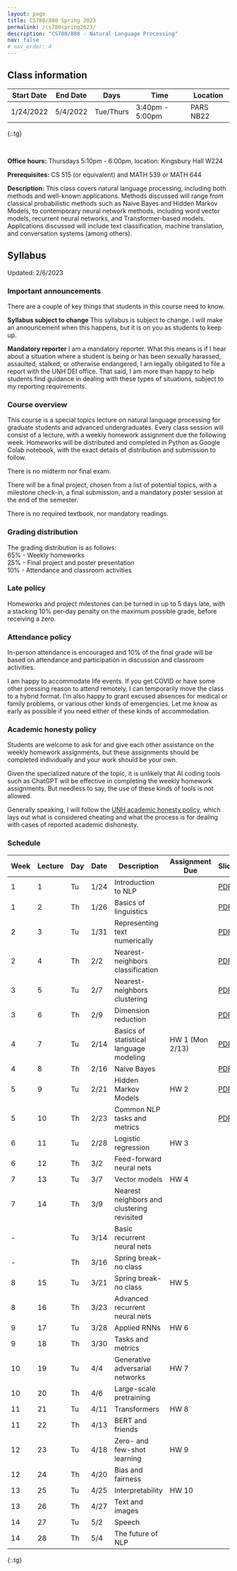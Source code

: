 ```yaml
---
layout: page
title: CS780/880 Spring 2023
permalink: /cs780spring2023/
description: "CS780/880 - Natural Language Processing"
nav: false
# nav_order: 4
---
```

<style type="text/css">
.tg  {border-collapse:collapse;border-spacing:0;}
.tg td{border-color:black;border-style:solid;border-width:1px;font-family:Arial, sans-serif;font-size:14px;
  overflow:hidden;padding:10px 5px;word-break:normal;}
.tg th{border-color:black;border-style:solid;border-width:1px;font-family:Arial, sans-serif;font-size:14px;
  font-weight:normal;overflow:hidden;padding:10px 5px;word-break:normal;}
.tg .tg-0pky{border-color:inherit;text-align:left;vertical-align:top}
</style>

## Class information


| Start Date | End Date | Days      | Time            | Location  |
|------------|----------|-----------|-----------------|-----------|
| 1/24/2022  | 5/4/2022 | Tue/Thurs | 3:40pm - 5:00pm | PARS NB22 |
{:.tg}


<br/>

**Office hours:** Thursdays 5:10pm - 6:00pm, location: Kingsbury Hall W224

**Prerequisites:** CS 515 (or equivalent) and MATH 539 or MATH 644

**Description:** This class covers natural language processing, including both methods and well-known applications. Methods discussed will range from classical probabilistic methods such as Naive Bayes and Hidden Markov Models, to contemporary neural network methods, including word vector models, recurrent neural networks, and Transformer-based models. Applications discussed will include text classification, machine translation, and conversation systems (among others).

## Syllabus


Updated: 2/6/2023

### Important announcements
There are a couple of key things that students in this course need to know.

**Syllabus subject to change**
This syllabus is subject to change. I will make an announcement when this happens, but it is on you as students to keep up. 

**Mandatory reporter**
I am a mandatory reporter. What this means is if I hear about a situation where a student is being or has been sexually harassed, assaulted, stalked, or otherwise endangered, I am legally obligated to file a report with the UNH DEI office. That said, I am more than happy to help students find guidance in dealing with these types of situations, subject to my reporting requirements.

### Course overview

This course is a special topics lecture on natural language processing for graduate students and advanced undergraduates. Every class session will consist of a lecture, with a weekly homework assignment due the following week. Homeworks will be distributed and completed in Python as Google Colab notebook, with the exact details of distribution and submission to follow. 

There is no midterm nor final exam. 

There will be a final project, chosen from a list of potential topics, with a milestone check-in, a final submission, and a mandatory poster session at the end of the semester. 

There is no required textbook, nor mandatory readings. 

### Grading distribution

The grading distribution is as follows:
<br/>65% - Weekly homeworks
<br/>25% - Final project and poster presentation
<br/>10% - Attendance and classroom activities

### Late policy

Homeworks and project milestones can be turned in up to 5 days late, with a stacking 10% per-day penalty on the maximum possible grade, before receiving a zero. 

### Attendance policy
In-person attendance is encouraged and 10% of the final grade will be based on attendance and participation in discussion and classroom activities.

I am happy to accommodate life events. If you get COVID or have some other pressing reason to attend remotely, I can temporarily move the class to a hybrid format. I’m also happy to grant excused absences for medical or family problems, or various other kinds of emergencies. Let me know as early as possible if you need either of these kinds of accommodation. 

### Academic honesty policy

Students are welcome to ask for and give each other assistance on the weekly homework assignments, but these assignments should be completed individually and your work should be your own. 

Given the specialized nature of the topic, it is unlikely that AI coding tools such as ChatGPT will be effective in completing the weekly homework assignments. But needless to say, the use of these kinds of tools is not allowed. 

Generally speaking, I will follow the [UNH academic honesty policy](https://catalog.unh.edu/graduate/academic-regulations-degree-requirements/academic-honesty/), which lays out what is considered cheating and what the process is for dealing with cases of reported academic dishonesty.

### Schedule

| Week 	 | Lecture 	 | Day 	 | Date 	 | Description                                	         | Assignment Due 	 | Slides                                                                                                                    | Notebook                                                                                            |
|--------|-----------|-------|--------|------------------------------------------------------|------------------|---------------------------------------------------------------------------------------------------------------------------|-----------------------------------------------------------------------------------------------------|
| 1    	 | 1       	 | Tu  	 | 1/24 	 | Introduction to NLP                        	         | 	                | [PDF](https://shcarton.github.io/assets/course_material/cs780spring2023/lectures/lec_1_intro_to_NLP.pdf)                  |                                                                                                     |
| 1    	 | 2       	 | Th  	 | 1/26 	 | Basics of linguistics                      	         | 	                | [PDF](https://shcarton.github.io/assets/course_material/cs780spring2023/lectures/lec_2_overview_of_linguistics.pdf)       |                                                                                                     |
| 2    	 | 3       	 | Tu  	 | 1/31 	 | Representing text numerically              	         | 	                | [PDF](https://shcarton.github.io/assets/course_material/cs780spring2023/lectures/lec_3_numerically_representing_text.pdf) | [Drive link](https://colab.research.google.com/drive/1O8GKZdemXfP8HgeJtO36VnEMGQV4mnyI?usp=sharing) |
| 2    	 | 4       	 | Th  	 | 2/2  	 | Nearest-neighbors classification           	         | 	                | [PDF](https://shcarton.github.io/assets/course_material/cs780spring2023/lectures/lec_4_supervised_learning_nns.pdf)       | [Drive link](https://colab.research.google.com/drive/1Et76oSgqHNmZ4Efo_xGlU98BuIaPn-nF?usp=sharing) |
| 3    	 | 5       	 | Tu  	 | 2/7  	 | Nearest-neighbors clustering   	                     | 	                | [PDF](https://shcarton.github.io/assets/course_material/cs780spring2023/lectures/lec_5_clustering.pdf)                    | [Drive link](https://colab.research.google.com/drive/10ebGWX-XfIuN3vNFtzmQvEpsyeWm0NuX?usp=sharing) |
| 3    	 | 6       	 | Th  	 | 2/9  	 | Dimension reduction    	                             | 	                | [PDF](https://shcarton.github.io/assets/course_material/cs780spring2023/lectures/lec_6_dimension_reduction.pdf)           | [Drive link](https://colab.research.google.com/drive/1v5JLq-5-aqUmO0yInjoAhQ3CuIToPSzB?usp=sharing) |
| 4    	 | 7       	 | Tu  	 | 2/14 	 | Basics of statistical language modeling    	         | HW 1 (Mon 2/13)  | [PDF](https://shcarton.github.io/assets/course_material/cs780spring2023/lectures/lec_7_stat_lang_modeling.pdf)            | [Drive link](https://colab.research.google.com/drive/16ZkUP6JbkNsmrFqqrv9DODj4PDxak01L?usp=sharing)                                                                                                    |
| 4    	 | 8       	 | Th  	 | 2/16 	 | Naive Bayes                                	         | 	              	 | [PDF](https://shcarton.github.io/assets/course_material/cs780spring2023/lectures/lec_8_naive_bayes.pdf)                   | [Drive link](https://colab.research.google.com/drive/17lEk-r8-BjblCnEm5noW4L3x8UsgoPpN?usp=sharing)                                                                                                    |
| 5    	 | 9       	 | Tu  	 | 2/21 	 | Hidden Markov Models                       	         | HW 2             | [PDF](https://shcarton.github.io/assets/course_material/cs780spring2023/lectures/lec_9_hidden_markov_models.pdf)          |                                                                                                     |
| 5    	 | 10      	 | Th  	 | 2/23 	 | Common NLP tasks and metrics               	         | 	              	 | [PDF](https://shcarton.github.io/assets/course_material/cs780spring2023/lectures/lec_10_tasks_and_metrics.pdf)            |                                                                                                     |
| 6    	 | 11      	 | Tu  	 | 2/28 	 | Logistic regression                        	         | HW 3             |                                                                                                                           |                                                                                                     |
| 6    	 | 12      	 | Th  	 | 3/2  	 | Feed-forward neural nets                   	         | 	              	 |                                                                                                                           |                                                                                                     |
| 7    	 | 13      	 | Tu  	 | 3/7  	 | Vector models                              	         | HW 4             |                                                                                                                           |                                                                                                     |
| 7    	 | 14      	 | Th  	 | 3/9  	 | Nearest neighbors and clustering revisited 	         | 	              	 |                                                                                                                           |                                                                                                     |
| -    	 | 	         | Tu  	 | 3/14 	 | Basic recurrent neural nets                          |                  |                                                                                                                           |                                                                                                     |
| -    	 | 	         | Th  	 | 3/16 	 | Spring break-no class             	      	           | 	                |                                                                                                                           |                                                                                                     |
| 8    	 | 15      	 | Tu  	 | 3/21 	 | Spring break-no class                              	 | 	  HW 5          |                                                                                                                           |                                                                                                     |
| 8    	 | 16      	 | Th  	 | 3/23 	 | Advanced recurrent neural nets             	         | 	              	 |                                                                                                                           |                                                                                                     |
| 9    	 | 17      	 | Tu  	 | 3/28 	 | Applied RNNs                               	         | HW 6             |                                                                                                                           |                                                                                                     |
| 9    	 | 18      	 | Th  	 | 3/30 	 | Tasks and metrics                          	         | 	              	 |                                                                                                                           |                                                                                                     |
| 10   	 | 19      	 | Tu  	 | 4/4  	 | Generative adversarial networks            	         | HW 7             |                                                                                                                           |                                                                                                     |
| 10   	 | 20      	 | Th  	 | 4/6  	 | Large-scale pretraining                    	         | 	              	 |                                                                                                                           |                                                                                                     |
| 11   	 | 21      	 | Tu  	 | 4/11 	 | Transformers                               	         | HW 8             |                                                                                                                           |                                                                                                     |
| 11   	 | 22      	 | Th  	 | 4/13 	 | BERT and friends                           	         | 	              	 |                                                                                                                           |                                                                                                     |
| 12   	 | 23      	 | Tu  	 | 4/18 	 | Zero- and few-shot learning                	         | HW 9             |                                                                                                                           |                                                                                                     |
| 12   	 | 24      	 | Th  	 | 4/20 	 | Bias and fairness                          	         | 	              	 |                                                                                                                           |                                                                                                     |
| 13   	 | 25      	 | Tu  	 | 4/25 	 | Interpretability                           	         | HW 10	           |                                                                                                                           |                                                                                                     |
| 13   	 | 26      	 | Th  	 | 4/27 	 | Text and images                            	         | 	                |                                                                                                                           |                                                                                                     |
| 14   	 | 27      	 | Tu  	 | 5/2  	 | Speech                                     	         | 	                |                                                                                                                           |                                                                                                     |
| 14   	 | 28      	 | Th  	 | 5/4  	 | The future of NLP                          	         | 	                |                                                                                                                           |                                                                                                     |
{:.tg}

